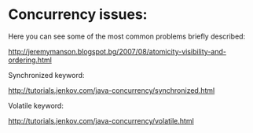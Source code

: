 # Concurrency issues:

Here you can see some of the most common problems briefly described:

http://jeremymanson.blogspot.bg/2007/08/atomicity-visibility-and-ordering.html

Synchronized keyword:

http://tutorials.jenkov.com/java-concurrency/synchronized.html

Volatile keyword:

http://tutorials.jenkov.com/java-concurrency/volatile.html